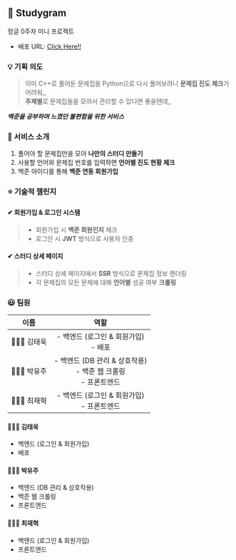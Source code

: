 ## 📕 Studygram
정글 0주차 미니 프로젝트
- 배포 URL: [Click Here!!]()
  
### 💡 기획 의도
> 이미 C++로 풀어둔 문제집을 Python으로 다시 풀어보려니 **문제집 진도 체크**가 어려워,, <br>
> **주제별**로 문제집들을 모아서 관리할 수 있다면 좋을텐데,,

***백준을 공부하며 느꼈던 불편함을 위한 서비스***

### 📎 서비스 소개
1. 풀어야 할 문제집만을 모아 **나만의 스터디 만들기**
2. 사용할 언어와 문제집 번호를 입력하면 **언어별 진도 현황 체크**
3. 백준 아이디를 통해 **백준 연동 회원가입**

### ⭐️ 기술적 챌린지
#### ✔ 회원가입 & 로그인 시스템
  > - 회원가입 시 **백준 회원인지** 체크
  > - 로그인 시 **JWT** 방식으로 사용자 인증

#### ✔ 스터디 상세 페이지
  > - 스터디 상세 페이지에서 **SSR** 방식으로 문제집 정보 렌더링
  > - 각 문제집의 모든 문제에 대해 **언어별** 성공 여부 **크롤링** 

### 😃 팀원
|이름|역할|
|:---:|:---:|
|🧑🏻‍💻 김태욱|- 백엔드 (로그인 & 회원가입)<br>- 배포|
|👩🏻‍💻 박유주|- 백엔드 (DB 관리 & 상호작용)<br>- 백준 웹 크롤링<br>- 프론트엔드|
|🧑🏻‍💻 최재혁|- 백엔드 (로그인 & 회원가입)<br>- 프론트엔드|

#### 🧑🏻‍💻 김태욱
- 백엔드 (로그인 & 회원가입)
- 배포
#### 👩🏻‍💻 박유주
- 백엔드 (DB 관리 & 상호작용)
- 백준 웹 크롤링
- 프론트엔드
#### 🧑🏻‍💻 최재혁
- 백엔드 (로그인 & 회원가입)
- 프론트엔드
